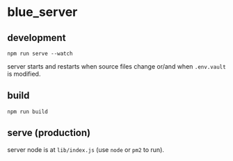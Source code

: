 # blue_server

## development

```
npm run serve --watch
```

server starts and restarts when source files change or/and when `.env.vault` is modified.

## build

```
npm run build
```

## serve (production)

server node is at `lib/index.js` (use `node` or `pm2` to run).
